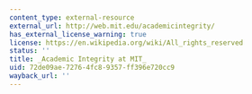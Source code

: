 ```yaml
---
content_type: external-resource
external_url: http://web.mit.edu/academicintegrity/
has_external_license_warning: true
license: https://en.wikipedia.org/wiki/All_rights_reserved
status: ''
title: _Academic Integrity at MIT_
uid: 72de09ae-7276-4fc8-9357-ff396e720cc9
wayback_url: ''
---
```

